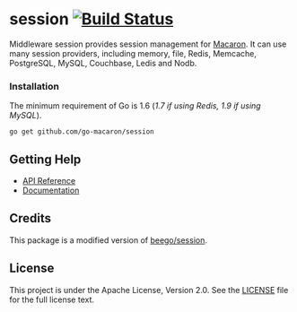 # session [![Build Status](https://travis-ci.org/go-macaron/session.svg?branch=master)](https://travis-ci.org/go-macaron/session)

Middleware session provides session management for [Macaron](https://github.com/go-macaron/macaron). It can use many session providers, including memory, file, Redis, Memcache, PostgreSQL, MySQL, Couchbase, Ledis and Nodb.

### Installation

The minimum requirement of Go is 1.6 (*1.7 if using Redis, 1.9 if using MySQL*).

	go get github.com/go-macaron/session
	
## Getting Help

- [API Reference](https://gowalker.org/github.com/go-macaron/session)
- [Documentation](https://go-macaron.com/docs/middlewares/session)

## Credits

This package is a modified version of [beego/session](https://github.com/astaxie/beego/tree/master/session).

## License

This project is under the Apache License, Version 2.0. See the [LICENSE](LICENSE) file for the full license text.